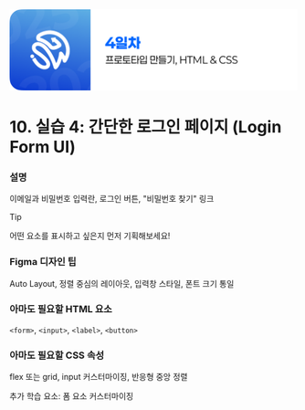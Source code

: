 <img src="./header.png" />

# 10. 실습 4: 간단한 로그인 페이지 (Login Form UI)

### 설명

이메일과 비밀번호 입력란, 로그인 버튼, "비밀번호 찾기" 링크

> [!TIP]
> 어떤 요소를 표시하고 싶은지 먼저 기획해보세요!

### Figma 디자인 팁

Auto Layout, 정렬 중심의 레이아웃, 입력창 스타일, 폰트 크기 통일

### 아마도 필요할 HTML 요소

`<form>`, `<input>`, `<label>`, `<button>`

### 아마도 필요할 CSS 속성

flex 또는 grid, input 커스터마이징, 반응형 중앙 정렬

추가 학습 요소: 폼 요소 커스터마이징
